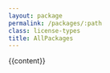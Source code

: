 ```yaml
---
layout: package
permalink: /packages/:path
class: license-types
title: AllPackages
---
```



{{content}}